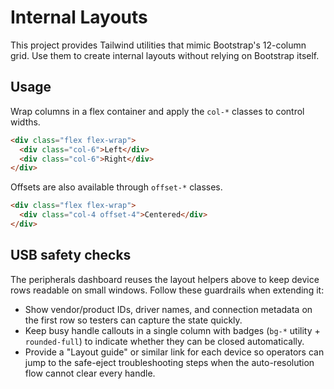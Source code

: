 # Internal Layouts

This project provides Tailwind utilities that mimic Bootstrap's 12-column grid. Use them to create internal layouts without relying on Bootstrap itself.

## Usage

Wrap columns in a flex container and apply the `col-*` classes to control widths.

```html
<div class="flex flex-wrap">
  <div class="col-6">Left</div>
  <div class="col-6">Right</div>
</div>
```

Offsets are also available through `offset-*` classes.

```html
<div class="flex flex-wrap">
  <div class="col-4 offset-4">Centered</div>
</div>
```

## USB safety checks

The peripherals dashboard reuses the layout helpers above to keep device rows readable on small windows. Follow these guardrails when extending it:

- Show vendor/product IDs, driver names, and connection metadata on the first row so testers can capture the state quickly.
- Keep busy handle callouts in a single column with badges (`bg-*` utility + `rounded-full`) to indicate whether they can be closed automatically.
- Provide a "Layout guide" or similar link for each device so operators can jump to the safe-eject troubleshooting steps when the auto-resolution flow cannot clear every handle.
